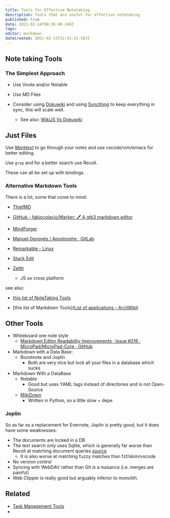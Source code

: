 ```yaml
---
title: Tools for Effective Notetaking
description: Tools that are useful for effective notetaking
published: true
date: 2021-02-24T00:36:40.249Z
tags: 
editor: markdown
dateCreated: 2021-02-23T22:41:43.587Z
---
```


## Note taking Tools

### The Simplest Approach

- Use Vnote and/or Notable

- Use MD Files

- Consider using [Dokuwiki](https://github.com/splitbrain/dokuwiki) and using [Syncthing](https://github.com/syncthing/syncthing) to keep everything in sync, this will scale well.
   - See also: [WikiJS Vs Dokuwiki](/wikijs-vs-dokuwiki)

## Just Files

Use [*Marktext*](https://github.com/marktext/marktext) to go through your notes and use vscode/vim/emacs for better editing.

Use `grep` and for a better search use Recoll.

These can all be set up with bindings.

### Alternative Markdown Tools

There is a lot, some that come to mind:

- [ThiefMD](https://thiefmd.com/)
- [GitHub - fabiocolacio/Marker: 🖊 A gtk3 markdown editor](https://github.com/fabiocolacio/Marker)
- [MindForger](https://www.mindforger.com/)
- [Manuel Genovés / Apostrophe · GitLab](https://gitlab.gnome.org/somas/apostrophe)
- [Remarkable - Linux](https://remarkableapp.github.io/linux.html)
- [Stack Edit](https://stackedit.io/app#)
- [Zettlr](https://github.com/Zettlr/Zettlr)
  
  - JS so cross platform

see also:

- [this list of NoteTaking Tools](https://wiki.archlinux.org/index.php/list_of_applications#Notes)

- [this list of Markdown Tools]([List of applications - ArchWiki](https://wiki.archlinux.org/index.php/list_of_applications#Markdown))

## Other Tools

- Whiteboard one note style
  - [Markdown Editor Readability Improvements · Issue #216 · MicroPad/MicroPad-Core · GitHub](https://github.com/MicroPad/MicroPad-Core/issues/216)
- Markdown with a Data Base:
  - Boostnote and Joplin
    - Both are very nice but lock all your files in a database which sucks
- Markdown With a DataBase
  - Notable
    - Good but uses YAML tags instead of directories and is not Open-Source
  - [MikiDown](https://shadowkyogre.github.io/mikidown/#split)
    - Written in Python, so a little slow + depe

### Joplin

So as far as a replacement for Evernote, Joplin is pretty good, but it does have some weaknesses:

- The documents are locked in a DB
- The text search only uses Sqlite, which is generally far worse than Recoll at matching document queries [source](https://partyondata.com/2009/07/06/a-comparison-of-open-source-search-engines-and-indexing-twitter/)
  - It is also worse at matching fuzzy matches than fzf/skim/vscode
- No version control  
- Syncing with WebDAV rather than Git is a nuisance (i.e. merges are painful)
- Web Clipper is really good but arguably inferior to monolith.

## Related

- [Task Management Tools](journal.university.taks-management.md)
- 
